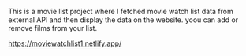 This is a movie list project where I fetched movie watch list data from          
external API and then display the data on the website. yoou can add or remove films from your list.                                                          
 
https://moviewatchlist1.netlify.app/   
